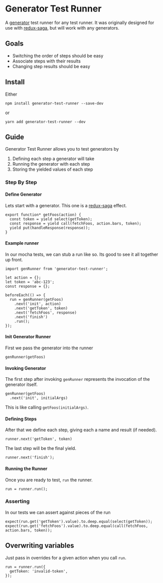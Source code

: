 # Generator Test Runner
A [generator](https://developer.mozilla.org/en-US/docs/Web/JavaScript/Reference/Global_Objects/Generator) test runner for any test runner.  It was originally designed for use with [redux-saga](https://github.com/yelouafi/redux-saga), but will work with any generators.

## Goals
- Switching the order of steps should be easy
- Associate steps with their results
- Changing step results should be easy

## Install
Either
```
npm install generator-test-runner --save-dev
```
or
```
yarn add generator-test-runner --dev
```

## Guide
Generator Test Runner allows you to test generators by

1. Defining each step a generator will take
2. Running the generator with each step
3. Storing the yielded values of each step

### Step By Step
#### Define Generator
Lets start with a generator.  This one is a [redux-saga](https://github.com/redux-saga/redux-saga) effect.
```es6
export function* getFoos(action) {
  const token = yield select(getToken);
  const response = yield call(fetchFoos, action.bars, token);
  yield put(handleResponse(response));
}
```

#### Example runner
In our mocha tests, we can stub a run like so.  Its good to see it all together up front.
```es6
import genRunner from 'generator-test-runner';

let action = {};
let token = 'abc-123';
const response = {};

beforeEach(() => {
  run = genRunner(getFoos)
    .next('init', action)
    .next('getToken', token)
    .next('fetchFoos', response)
    .next('finish')
    .run();
});
```
#### Init Generator Runner
First we pass the generator into the runner
```es6
genRunner(getFoos)
```

#### Invoking Generator
The first step after invoking `genRunner` represents the invocation of the generator itself.
```es6
genRunner(getFoos)
  .next('init', initialArgs)
```
This is like calling `getFoos(initialArgs)`.

#### Defining Steps
After that we define each step, giving each a name and result (if needed).
```es6
runner.next('getToken', token)
```

The last step will be the final yield.
```es6
runner.next('finish');
```

#### Running the Runner
Once you are ready to test, `run` the runner.
```es6
run = runner.run();
```

### Asserting
In our tests we can assert against pieces of the run
```es6
expect(run.get('getToken').value).to.deep.equal(select(getToken));
expect(run.get('fetchFoos').value).to.deep.equal(call(fetchFoos, action.bars, token));
```

## Overwriting variables
Just pass in overrides for a given action when you call `run`.
```es6
run = runner.run({
  getToken: 'invalid-token',
});
```
